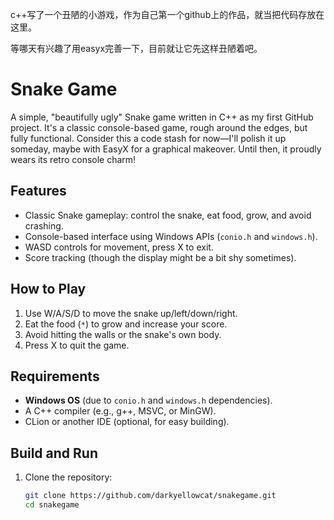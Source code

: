 c++写了一个丑陋的小游戏，作为自己第一个github上的作品，就当把代码存放在这里。

等哪天有兴趣了用easyx完善一下，目前就让它先这样丑陋着吧。

# Snake Game

A simple, "beautifully ugly" Snake game written in C++ as my first GitHub project. It's a classic console-based game, rough around the edges, but fully functional. Consider this a code stash for now—I'll polish it up someday, maybe with EasyX for a graphical makeover. Until then, it proudly wears its retro console charm!

## Features
- Classic Snake gameplay: control the snake, eat food, grow, and avoid crashing.
- Console-based interface using Windows APIs (`conio.h` and `windows.h`).
- WASD controls for movement, press X to exit.
- Score tracking (though the display might be a bit shy sometimes).

## How to Play
1. Use W/A/S/D to move the snake up/left/down/right.
2. Eat the food (`*`) to grow and increase your score.
3. Avoid hitting the walls or the snake's own body.
4. Press X to quit the game.

## Requirements
- **Windows OS** (due to `conio.h` and `windows.h` dependencies).
- A C++ compiler (e.g., g++, MSVC, or MinGW).
- CLion or another IDE (optional, for easy building).

## Build and Run
1. Clone the repository:
   ```bash
   git clone https://github.com/darkyellowcat/snakegame.git
   cd snakegame
